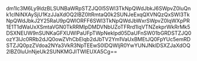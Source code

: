 dm1lc3M6Ly9ldzBLSUNBaWRpSTZJQ0l5SWl3TkNpQWdJbkJ6SWpvZ0luQnk1clNiNXAySjU1KzJJaXdOQ2lBZ0ltRmtaQ0k2SUNJeExqQXVNQzQxSWl3TkNpQWdJbkJ2Y25RaU9pQWlORFF6SWl3TkNpQWdJbWxrSWpvZ0lqWXpPR1E1T1dWaUxXSmtaVGN0TkRRMlpDMDVNbUZoTFRrd1lqVTNZekprWkRrMk5DSXNEUW9nSUNKaGFXUWlPaUFpTWpNeklpd05DaUFnSW01bGRDSTZJQ0ozY3lJc0RRb2dJQ0owZVhCbElqb2dJbTV2Ym1VaUxBMEtJQ0FpYUc5emRDSTZJQ0pzZVdoa2NYa3VkR3NpTEEwS0lDQWljR0YwYUNJNklDSXZJaXdOQ2lBZ0luUnNjeUk2SUNKMGJITWlEUXA5Cg==
